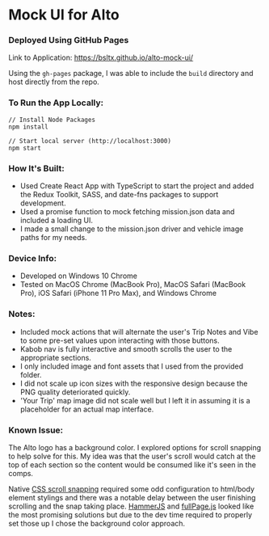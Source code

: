 # Mock UI for Alto

### Deployed Using GitHub Pages

Link to Application: https://bsltx.github.io/alto-mock-ui/

Using the `gh-pages` package, I was able to include the `build` directory and host directly from the repo.

### To Run the App Locally:

```
// Install Node Packages
npm install

// Start local server (http://localhost:3000)
npm start
```

### How It's Built:

- Used Create React App with TypeScript to start the project and added the Redux Toolkit, SASS, and date-fns packages to support development.
- Used a promise function to mock fetching mission.json data and included a loading UI.
- I made a small change to the mission.json driver and vehicle image paths for my needs.

### Device Info:

- Developed on Windows 10 Chrome
- Tested on MacOS Chrome (MacBook Pro), MacOS Safari (MacBook Pro), iOS Safari (iPhone 11 Pro Max), and Windows Chrome

### Notes:

- Included mock actions that will alternate the user's Trip Notes and Vibe to some pre-set values upon interacting with those buttons.
- Kabob nav is fully interactive and smooth scrolls the user to the appropriate sections.
- I only included image and font assets that I used from the provided folder.
- I did not scale up icon sizes with the responsive design because the PNG quality deteriorated quickly.
- 'Your Trip' map image did not scale well but I left it in assuming it is a placeholder for an actual map interface.

### Known Issue:

The Alto logo has a background color. I explored options for scroll snapping to help solve for this. My idea was that the user's scroll would catch at the top of each section so the content would be consumed like it's seen in the comps.

Native [CSS scroll snapping](https://developer.mozilla.org/en-US/docs/Web/CSS/CSS_Scroll_Snap) required some odd configuration to html/body element stylings and there was a notable delay between the user finishing scrolling and the snap taking place. [HammerJS](https://www.npmjs.com/package/@fullpage/react-fullpage) and [fullPage.js](https://www.npmjs.com/package/@fullpage/react-fullpage) looked like the most promising solutions but due to the dev time required to properly set those up I chose the background color approach.
